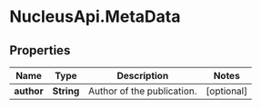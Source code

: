 # NucleusApi.MetaData

## Properties
Name | Type | Description | Notes
------------ | ------------- | ------------- | -------------
**author** | **String** | Author of the publication. | [optional] 


